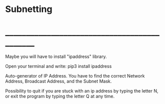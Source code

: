 # Subnetting
# ____________________________________________
Maybe you will have to install "ipaddress" library.

Open your terminal and write:
pip3 install ipaddress

Auto-generator of IP Address. You have to find the correct Network Address, Broadcast Address, and the Subnet Mask.

Possibility to quit if you are stuck with an ip address by typing the letter N, or exit the program by typing the letter Q at any time.
